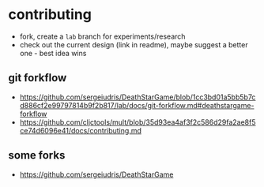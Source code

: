 # contributing

- fork, create a `lab` branch for experiments/research
- check out the current design (link in readme), maybe suggest a better one - best idea wins

## git forkflow

- https://github.com/sergeiudris/DeathStarGame/blob/1cc3bd01a5bb5b7cd886cf2e99797814b9f2b817/lab/docs/git-forkflow.md#deathstargame-forkflow
- https://github.com/cljctools/mult/blob/35d93ea4af3f2c586d29fa2ae8f5ce74d6096e41/docs/contributing.md

## some forks

- https://github.com/sergeiudris/DeathStarGame